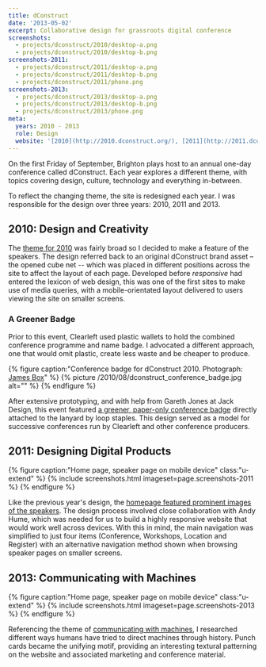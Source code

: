 ```yaml
---
title: dConstruct
date: '2013-05-02'
excerpt: Collaborative design for grassroots digital conference
screenshots:
  - projects/dconstruct/2010/desktop-a.png
  - projects/dconstruct/2010/desktop-b.png
screenshots-2011:
  - projects/dconstruct/2011/desktop-a.png
  - projects/dconstruct/2011/desktop-b.png
  - projects/dconstruct/2011/phone.png
screenshots-2013:
  - projects/dconstruct/2013/desktop-a.png
  - projects/dconstruct/2013/desktop-b.png
  - projects/dconstruct/2013/phone.png
meta:
  years: 2010 - 2013
  role: Design
  website: '[2010](http://2010.dconstruct.org/), [2011](http://2011.dconstruct.org/), [2013](http://2013.dconstruct.org/)'
---
```

On the first Friday of September, Brighton plays host to an annual one-day conference called dConstruct. Each year explores a different theme, with topics covering design, culture, technology and everything in-between.

To reflect the changing theme, the site is redesigned each year. I was responsible for the design over three years: 2010, 2011 and 2013.

## 2010: Design and Creativity
The [theme for 2010][1] was fairly broad so I decided to make a feature of the speakers. The design referred back to an original dConstruct brand asset – the opened cube net -- which was placed in different positions across the site to affect the layout of each page. Developed before *responsive* had entered the lexicon of web design, this was one of the first sites to make use of media queries, with a mobile-orientated layout delivered to users viewing the site on smaller screens.

### A Greener Badge
Prior to this event, Clearleft used plastic wallets to hold the combined conference programme and name badge. I advocated a different approach, one that would omit plastic, create less waste and be cheaper to produce.

{% figure caption:"Conference badge for dConstruct 2010. Photograph: [James Box](https://www.flickr.com/photos/b0xman/4929704982/)" %}
{% picture /2010/08/dconstruct_conference_badge.jpg alt="" %}
{% endfigure %}

After extensive prototyping, and with help from Gareth Jones at Jack Design, this event featured [a greener, paper-only conference badge][2] directly attached to the lanyard by loop staples. This design served as a model for successive conferences run by Clearleft and other conference producers.

## 2011: Designing Digital Products
{% figure caption:"Home page, speaker page on mobile device" class:"u-extend" %}
{% include screenshots.html imageset=page.screenshots-2011 %}
{% endfigure %}

Like the previous year's design, the [homepage featured prominent images of the speakers][3]. The design process involved close collaboration with Andy Hume, which was needed for us to build a highly responsive website that would work well across devices. With this in mind, the main navigation was simplified to just four items (Conference, Workshops, Location and Register) with an alternative navigation method shown when browsing speaker pages on smaller screens.

## 2013: Communicating with Machines
{% figure caption:"Home page, speaker page on mobile device" class:"u-extend" %}
{% include screenshots.html imageset=page.screenshots-2013 %}
{% endfigure %}

Referencing the theme of [communicating with machines][4], I researched different ways humans have tried to direct machines through history. Punch cards became the unifying motif, providing an interesting textural patterning on the website and associated marketing and conference material.

[1]: http://2010.dconstruct.org/
[2]: /2010/08/dconstruct_conference_badge
[3]: http://2011.dconstruct.org/
[4]: http://2013.dconstruct.org/
